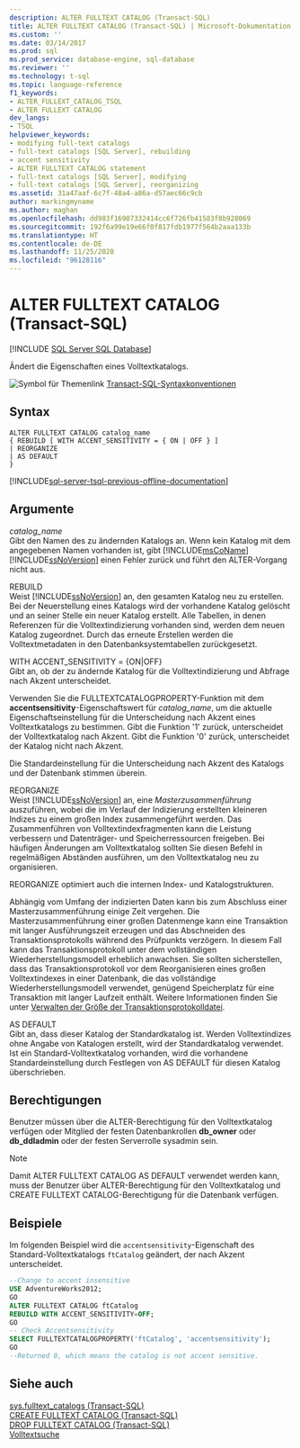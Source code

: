 ```yaml
---
description: ALTER FULLTEXT CATALOG (Transact-SQL)
title: ALTER FULLTEXT CATALOG (Transact-SQL) | Microsoft-Dokumentation
ms.custom: ''
ms.date: 03/14/2017
ms.prod: sql
ms.prod_service: database-engine, sql-database
ms.reviewer: ''
ms.technology: t-sql
ms.topic: language-reference
f1_keywords:
- ALTER_FULLEXT_CATALOG_TSQL
- ALTER FULLEXT CATALOG
dev_langs:
- TSQL
helpviewer_keywords:
- modifying full-text catalogs
- full-text catalogs [SQL Server], rebuilding
- accent sensitivity
- ALTER FULLTEXT CATALOG statement
- full-text catalogs [SQL Server], modifying
- full-text catalogs [SQL Server], reorganizing
ms.assetid: 31a47aaf-6c7f-48a4-a86a-d57aec66c9cb
author: markingmyname
ms.author: maghan
ms.openlocfilehash: dd983f16907332414cc6f726fb41583f8b928069
ms.sourcegitcommit: 192f6a99e19e66f0f817fdb1977f564b2aaa133b
ms.translationtype: HT
ms.contentlocale: de-DE
ms.lasthandoff: 11/25/2020
ms.locfileid: "96128116"
---
```

# <a name="alter-fulltext-catalog-transact-sql"></a>ALTER FULLTEXT CATALOG (Transact-SQL)
[!INCLUDE [SQL Server SQL Database](../../includes/applies-to-version/sql-asdb.md)]

  Ändert die Eigenschaften eines Volltextkatalogs.  
  
 ![Symbol für Themenlink](../../database-engine/configure-windows/media/topic-link.gif "Symbol für Themenlink") [Transact-SQL-Syntaxkonventionen](../../t-sql/language-elements/transact-sql-syntax-conventions-transact-sql.md)  
  
## <a name="syntax"></a>Syntax  
  
```syntaxsql 
ALTER FULLTEXT CATALOG catalog_name   
{ REBUILD [ WITH ACCENT_SENSITIVITY = { ON | OFF } ]  
| REORGANIZE  
| AS DEFAULT   
}  
```  
  
[!INCLUDE[sql-server-tsql-previous-offline-documentation](../../includes/sql-server-tsql-previous-offline-documentation.md)]

## <a name="arguments"></a>Argumente
 *catalog_name*  
 Gibt den Namen des zu ändernden Katalogs an. Wenn kein Katalog mit dem angegebenen Namen vorhanden ist, gibt [!INCLUDE[msCoName](../../includes/msconame-md.md)] [!INCLUDE[ssNoVersion](../../includes/ssnoversion-md.md)] einen Fehler zurück und führt den ALTER-Vorgang nicht aus.  
  
 REBUILD  
 Weist [!INCLUDE[ssNoVersion](../../includes/ssnoversion-md.md)] an, den gesamten Katalog neu zu erstellen. Bei der Neuerstellung eines Katalogs wird der vorhandene Katalog gelöscht und an seiner Stelle ein neuer Katalog erstellt. Alle Tabellen, in denen Referenzen für die Volltextindizierung vorhanden sind, werden dem neuen Katalog zugeordnet. Durch das erneute Erstellen werden die Volltextmetadaten in den Datenbanksystemtabellen zurückgesetzt.  
  
 WITH ACCENT_SENSITIVITY = {ON|OFF}  
 Gibt an, ob der zu ändernde Katalog für die Volltextindizierung und Abfrage nach Akzent unterscheidet.  
  
 Verwenden Sie die FULLTEXTCATALOGPROPERTY-Funktion mit dem **accentsensitivity**-Eigenschaftswert für *catalog_name*, um die aktuelle Eigenschaftseinstellung für die Unterscheidung nach Akzent eines Volltextkatalogs zu bestimmen. Gibt die Funktion '1' zurück, unterscheidet der Volltextkatalog nach Akzent. Gibt die Funktion '0' zurück, unterscheidet der Katalog nicht nach Akzent.  
  
 Die Standardeinstellung für die Unterscheidung nach Akzent des Katalogs und der Datenbank stimmen überein.  
  
 REORGANIZE  
 Weist [!INCLUDE[ssNoVersion](../../includes/ssnoversion-md.md)] an, eine *Masterzusammenführung* auszuführen, wobei die im Verlauf der Indizierung erstellten kleineren Indizes zu einem großen Index zusammengeführt werden. Das Zusammenführen von Volltextindexfragmenten kann die Leistung verbessern und Datenträger- und Speicherressourcen freigeben. Bei häufigen Änderungen am Volltextkatalog sollten Sie diesen Befehl in regelmäßigen Abständen ausführen, um den Volltextkatalog neu zu organisieren.  
  
 REORGANIZE optimiert auch die internen Index- und Katalogstrukturen.  
  
 Abhängig vom Umfang der indizierten Daten kann bis zum Abschluss einer Masterzusammenführung einige Zeit vergehen. Die Masterzusammenführung einer großen Datenmenge kann eine Transaktion mit langer Ausführungszeit erzeugen und das Abschneiden des Transaktionsprotokolls während des Prüfpunkts verzögern. In diesem Fall kann das Transaktionsprotokoll unter dem vollständigen Wiederherstellungsmodell erheblich anwachsen. Sie sollten sicherstellen, dass das Transaktionsprotokoll vor dem Reorganisieren eines großen Volltextindexes in einer Datenbank, die das vollständige Wiederherstellungsmodell verwendet, genügend Speicherplatz für eine Transaktion mit langer Laufzeit enthält. Weitere Informationen finden Sie unter [Verwalten der Größe der Transaktionsprotokolldatei](../../relational-databases/logs/manage-the-size-of-the-transaction-log-file.md).  
  
 AS DEFAULT  
 Gibt an, dass dieser Katalog der Standardkatalog ist. Werden Volltextindizes ohne Angabe von Katalogen erstellt, wird der Standardkatalog verwendet. Ist ein Standard-Volltextkatalog vorhanden, wird die vorhandene Standardeinstellung durch Festlegen von AS DEFAULT für diesen Katalog überschrieben.  
  
## <a name="permissions"></a>Berechtigungen  
 Benutzer müssen über die ALTER-Berechtigung für den Volltextkatalog verfügen oder Mitglied der festen Datenbankrollen **db_owner** oder **db_ddladmin** oder der festen Serverrolle sysadmin sein.  
  
> [!NOTE]  
>  Damit ALTER FULLTEXT CATALOG AS DEFAULT verwendet werden kann, muss der Benutzer über ALTER-Berechtigung für den Volltextkatalog und CREATE FULLTEXT CATALOG-Berechtigung für die Datenbank verfügen.  
  
## <a name="examples"></a>Beispiele  
 Im folgenden Beispiel wird die `accentsensitivity`-Eigenschaft des Standard-Volltextkatalogs `ftCatalog` geändert, der nach Akzent unterscheidet.  
  
```sql  
--Change to accent insensitive  
USE AdventureWorks2012;  
GO  
ALTER FULLTEXT CATALOG ftCatalog   
REBUILD WITH ACCENT_SENSITIVITY=OFF;  
GO  
-- Check Accentsensitivity  
SELECT FULLTEXTCATALOGPROPERTY('ftCatalog', 'accentsensitivity');  
GO  
--Returned 0, which means the catalog is not accent sensitive.  
```  
  
## <a name="see-also"></a>Siehe auch  
 [sys.fulltext_catalogs &#40;Transact-SQL&#41;](../../relational-databases/system-catalog-views/sys-fulltext-catalogs-transact-sql.md)   
 [CREATE FULLTEXT CATALOG &#40;Transact-SQL&#41;](../../t-sql/statements/create-fulltext-catalog-transact-sql.md)   
 [DROP FULLTEXT CATALOG &#40;Transact-SQL&#41;](../../t-sql/statements/drop-fulltext-catalog-transact-sql.md)   
 [Volltextsuche](../../relational-databases/search/full-text-search.md)  
  
  
